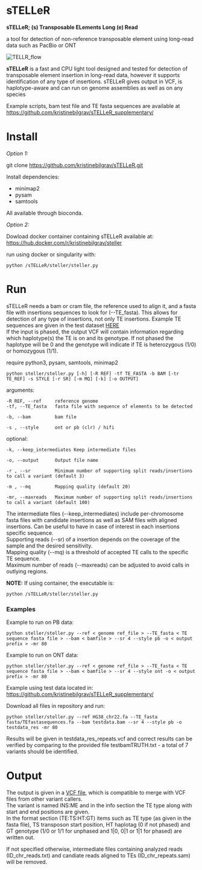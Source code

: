 # sTELLeR

**sTELLeR; (s) Transposable ELements Long (e) Read**

a tool for detection of non-reference transposable element using long-read data such as PacBio or ONT

![TELLR_flow](https://github.com/user-attachments/assets/ac9d5989-b56f-4356-8a91-7ab51ef6392d)

**sTELLeR** is a fast and CPU light tool designed and tested for detection of transposable element insertion in long-read data, however it supports identification of any type of insertions. 
sTELLeR gives output in VCF, is haplotype-aware and can run on genome assemblies as well as on any species

Example scripts, bam test file and TE fasta sequences are available at https://github.com/kristinebilgrav/sTELLeR_supplementary/

# Install

*Option 1:*

git clone https://github.com/kristinebilgrav/sTELLeR.git

Install dependencies: 
- minimap2 
- pysam
- samtools 

All available through bioconda. 

*Option 2:* 

Dowload docker container containing sTELLeR available at:
https://hub.docker.com/r/kristinebilgrav/steller

run using docker or singularity with:

    python /sTELLeR/steller/steller.py 

# Run

sTELLeR needs a bam or cram file, the reference used to align it, and a fasta file with insertions sequences to look for (--TE_fasta). This allows for detection of any type of insertions, not only TE insertions.
Example TE sequences are given in the test dataset [HERE](https://github.com/kristinebilgrav/sTELLeR_supplementary/) \
If the input is phased, the output VCF will contain information regarding which haplotype(s) the TE is on and its genotype. If not phased the haplotype will be 0 and the genotype will indicate if TE is heterozygous (1/0) or homozygous (1/1).

require python3, pysam, samtools, minimap2 

    python steller/steller.py [-h] [-R REF] -tf TE_FASTA -b BAM [-tr TE_REF] -s STYLE [-r SR] [-m MQ] [-k] [-o OUTPUT]

  arguments:

    -R REF, --ref     reference genome
    -tf, --TE_fasta   fasta file with sequence of elements to be detected
                          
    -b, --bam         bam file
                         
    -s , --style      ont or pb (clr) / hifi
                          
  
  optional: 
  
    -k, --keep_intermediates Keep intermediate files
                        
    -o, --output      Output file name
    
    -r , --sr         Minimum number of supporting split reads/insertions to call a variant (default 3)
    
    -m , --mq         Mapping quality (default 20)
                        
    -mr, --maxreads   Maximum number of supporting split reads/insertions to call a variant (default 100)


The intermediate files (--keep_intermediates) include per-chromosome fasta files with candidate insertions as well as SAM files with aligned insertions. Can be useful to have in case of interest in each insertions specific sequence. \
Supporting reads (--sr) of a insertion depends on the coverage of the sample and the desired sensitivity.\
Mapping quality (--mq) is a threshold of accepted TE calls to the specific TE sequence. \
Maximum number of reads (--maxreads) can be adjusted to avoid calls in outlying regions. 



**NOTE:**
If using container, the executable is:

    python /sTELLeR/steller/steller.py 


### Examples 

Example to run on PB data: 

    python steller/steller.py --ref < genome ref_file > --TE_fasta < TE sequence fasta file > --bam < bamfile > --sr 4 --style pb -o < output prefix > -mr 80

Example to run on ONT data: 

    python steller/steller.py --ref < genome ref_file > --TE_fasta < TE sequence fasta file > --bam < bamfile > --sr 4 --style ont -o < output prefix > -mr 80


Example using test data located in: https://github.com/kristinebilgrav/sTELLeR_supplementary/

Download all files in repository and run: 

    python steller/steller.py --ref HG38_chr22.fa --TE_fasta fasta/TEfastasequences.fa --bam testdata.bam --sr 4 --style pb -o testdata_res -mr 80

Results will be given in testdata_res_repeats.vcf and correct results can be verified by comparing to the provided file testbamTRUTH.txt - a total of 7 variants should be identified.  

# Output

The output is given in a [VCF file](https://samtools.github.io/hts-specs/VCFv4.2.pdf), which is compatible to merge with VCF files from other variant callers. \
The variant is named INS:ME and in the info section the TE type along with start and end positions are given. \
In the format section (TE:TS:HT:GT) items such as TE type (as given in the fasta file), TS transposon start position, HT haplotag (0 if not phased) and GT genotype (1/0 or 1/1 for unphased and 1|0, 0|1 or 1|1 for phased) are written out. 

If not specified otherwise, intermediate files containing analyzed reads (ID_chr_reads.txt) and candiate reads aligned to TEs (ID_chr_repeats.sam) will be removed. 

